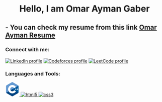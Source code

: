 <h1 align="center">Hello, I am Omar Ayman Gaber</h1>

<h2>- You can check my resume from this link <a href="https://flowcv.com/resume/lfcw6ipo72">Omar Ayman Resume</a>
</h2>

<h3 align="left">Connect with me:</h3>
<p align="left">
<a href="https://www.linkedin.com/in/omar-ayman-gaber/" target="_blank"><img align="center" src="https://raw.githubusercontent.com/rahuldkjain/github-profile-readme-generator/master/src/images/icons/Social/linked-in-alt.svg" alt="LinkedIn profile" height="30" width="40" /></a>
<a href="https://codeforces.com/profile/Ammoor-O.A.G" target="_blank"><img align="center" src="https://raw.githubusercontent.com/rahuldkjain/github-profile-readme-generator/master/src/images/icons/Social/codeforces.svg" alt="Codeforces profile" height="30" width="40" /></a>
<a href="https://leetcode.com/u/Omar-Ayman-Gaber/" target="_blank"><img align="center" src="https://raw.githubusercontent.com/rahuldkjain/github-profile-readme-generator/master/src/images/icons/Social/leet-code.svg" alt="LeetCode profile" height="30" width="40" /></a>
</p>

<h3 align="left">Languages and Tools:</h3>
<p align="left"> <a href="https://raw.githubusercontent.com/devicons/devicon/master/icons/cplusplus/cplusplus-original.svg" target="_blank" rel="noreferrer"> <img src="https://raw.githubusercontent.com/devicons/devicon/master/icons/cplusplus/cplusplus-original.svg" alt="cplusplus" width="45" height="45"/> </a> <a href="https://cdn-icons-png.flaticon.com/512/732/732212.png" target="_blank" rel="noreferrer"> <img src="https://cdn-icons-png.flaticon.com/512/732/732212.png" alt="html5" width="40" height="40"/> </a> <a href="https://cdn.iconscout.com/icon/free/png-256/free-css3-9-1175237.png?f=webp&w=256" target="_blank" rel="noreferrer"> <img src="https://cdn.iconscout.com/icon/free/png-256/free-css3-9-1175237.png?f=webp&w=256" alt="css3" width="40" height="40"/> </a> </p>
